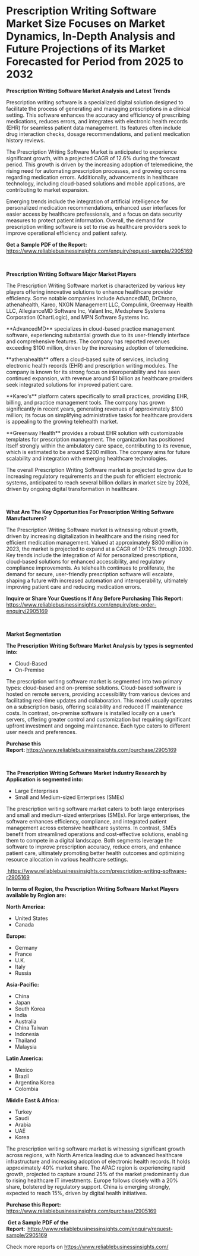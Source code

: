 <p><h1>Prescription Writing Software Market Size Focuses on Market Dynamics, In-Depth Analysis and Future Projections of its Market Forecasted for Period from 2025 to 2032</h1></p><p><strong>Prescription Writing Software Market Analysis and Latest Trends</strong></p>
<p><p>Prescription writing software is a specialized digital solution designed to facilitate the process of generating and managing prescriptions in a clinical setting. This software enhances the accuracy and efficiency of prescribing medications, reduces errors, and integrates with electronic health records (EHR) for seamless patient data management. Its features often include drug interaction checks, dosage recommendations, and patient medication history reviews.</p><p>The Prescription Writing Software Market is anticipated to experience significant growth, with a projected CAGR of 12.6% during the forecast period. This growth is driven by the increasing adoption of telemedicine, the rising need for automating prescription processes, and growing concerns regarding medication errors. Additionally, advancements in healthcare technology, including cloud-based solutions and mobile applications, are contributing to market expansion. </p><p>Emerging trends include the integration of artificial intelligence for personalized medication recommendations, enhanced user interfaces for easier access by healthcare professionals, and a focus on data security measures to protect patient information. Overall, the demand for prescription writing software is set to rise as healthcare providers seek to improve operational efficiency and patient safety.</p></p>
<p><strong>Get a Sample PDF of the Report:&nbsp;</strong> <a href="https://www.reliablebusinessinsights.com/enquiry/request-sample/2905169?utm_campaign=3359&utm_medium=2&utm_source=Github&utm_content=ia&utm_term=12032025&utm_id=prescription-writing-software">https://www.reliablebusinessinsights.com/enquiry/request-sample/2905169</a></p>
<p>&nbsp;</p>
<p><strong>Prescription Writing Software Major Market Players</strong></p>
<p><p>The Prescription Writing Software market is characterized by various key players offering innovative solutions to enhance healthcare provider efficiency. Some notable companies include AdvancedMD, DrChrono, athenahealth, Kareo, NXGN Management LLC, Compulink, Greenway Health LLC, AllegianceMD Software Inc, Valant Inc, Medsphere Systems Corporation (ChartLogic), and MPN Software Systems Inc.</p><p>**AdvancedMD** specializes in cloud-based practice management software, experiencing substantial growth due to its user-friendly interface and comprehensive features. The company has reported revenues exceeding $100 million, driven by the increasing adoption of telemedicine.</p><p>**athenahealth** offers a cloud-based suite of services, including electronic health records (EHR) and prescription writing modules. The company is known for its strong focus on interoperability and has seen continued expansion, with revenue around $1 billion as healthcare providers seek integrated solutions for improved patient care.</p><p>**Kareo's** platform caters specifically to small practices, providing EHR, billing, and practice management tools. The company has grown significantly in recent years, generating revenues of approximately $100 million; its focus on simplifying administrative tasks for healthcare providers is appealing to the growing telehealth market.</p><p>**Greenway Health** provides a robust EHR solution with customizable templates for prescription management. The organization has positioned itself strongly within the ambulatory care space, contributing to its revenue, which is estimated to be around $200 million. The company aims for future scalability and integration with emerging healthcare technologies.</p><p>The overall Prescription Writing Software market is projected to grow due to increasing regulatory requirements and the push for efficient electronic systems, anticipated to reach several billion dollars in market size by 2026, driven by ongoing digital transformation in healthcare.</p></p>
<p>&nbsp;</p>
<p><strong>What Are The Key Opportunities For Prescription Writing Software Manufacturers?</strong></p>
<p><p>The Prescription Writing Software market is witnessing robust growth, driven by increasing digitalization in healthcare and the rising need for efficient medication management. Valued at approximately $800 million in 2023, the market is projected to expand at a CAGR of 10-12% through 2030. Key trends include the integration of AI for personalized prescriptions, cloud-based solutions for enhanced accessibility, and regulatory compliance improvements. As telehealth continues to proliferate, the demand for secure, user-friendly prescription software will escalate, shaping a future with increased automation and interoperability, ultimately improving patient care and reducing medication errors.</p></p>
<p><strong>Inquire or Share Your Questions If Any Before Purchasing This Report:</strong> <a href="https://www.reliablebusinessinsights.com/enquiry/pre-order-enquiry/2905169?utm_campaign=3359&utm_medium=2&utm_source=Github&utm_content=ia&utm_term=12032025&utm_id=prescription-writing-software">https://www.reliablebusinessinsights.com/enquiry/pre-order-enquiry/2905169</a></p>
<p>&nbsp;</p>
<p><strong>Market Segmentation</strong></p>
<p><strong>The Prescription Writing Software Market Analysis by types is segmented into:</strong></p>
<p><ul><li>Cloud-Based</li><li>On-Premise</li></ul></p>
<p><p>The prescription writing software market is segmented into two primary types: cloud-based and on-premise solutions. Cloud-based software is hosted on remote servers, providing accessibility from various devices and facilitating real-time updates and collaboration. This model usually operates on a subscription basis, offering scalability and reduced IT maintenance costs. In contrast, on-premise software is installed locally on a user’s servers, offering greater control and customization but requiring significant upfront investment and ongoing maintenance. Each type caters to different user needs and preferences.</p></p>
<p><strong>Purchase this Report:&nbsp;</strong><a href="https://www.reliablebusinessinsights.com/purchase/2905169?utm_campaign=3359&utm_medium=2&utm_source=Github&utm_content=ia&utm_term=12032025&utm_id=prescription-writing-software">https://www.reliablebusinessinsights.com/purchase/2905169</a></p>
<p>&nbsp;</p>
<p><strong>The Prescription Writing Software Market Industry Research by Application is segmented into:</strong></p>
<p><ul><li>Large Enterprises</li><li>Small and Medium-sized Enterprises (SMEs)</li></ul></p>
<p><p>The prescription writing software market caters to both large enterprises and small and medium-sized enterprises (SMEs). For large enterprises, the software enhances efficiency, compliance, and integrated patient management across extensive healthcare systems. In contrast, SMEs benefit from streamlined operations and cost-effective solutions, enabling them to compete in a digital landscape. Both segments leverage the software to improve prescription accuracy, reduce errors, and enhance patient care, ultimately promoting better health outcomes and optimizing resource allocation in various healthcare settings.</p></p>
<p><a href="https://www.reliablebusinessinsights.com/prescription-writing-software-r2905169?utm_campaign=3359&utm_medium=2&utm_source=Github&utm_content=ia&utm_term=12032025&utm_id=prescription-writing-software">&nbsp;https://www.reliablebusinessinsights.com/prescription-writing-software-r2905169</a></p>
<p><strong>In terms of Region, the Prescription Writing Software Market Players available by Region are:</strong></p>
<p>
    <p> <strong> North America: </strong>
        <ul>
            <li>United States</li>
            <li>Canada</li>
        </ul>
        </p> 
    <p> <strong> Europe: </strong>
        <ul>
            <li>Germany</li>
            <li>France</li>
            <li>U.K.</li>
            <li>Italy</li>
            <li>Russia</li>
        </ul>
        </p> 
    <p> <strong> Asia-Pacific: </strong>
        <ul>
            <li>China</li>
            <li>Japan</li>
            <li>South Korea</li>
            <li>India</li>
            <li>Australia</li>
            <li>China Taiwan</li>
            <li>Indonesia</li>
            <li>Thailand</li>
            <li>Malaysia</li>
        </ul>
        </p> 
    <p> <strong> Latin America: </strong>
        <ul>
            <li>Mexico</li>
            <li>Brazil</li>
            <li>Argentina Korea</li>
            <li>Colombia</li>
        </ul>
        </p> 
    <p> <strong> Middle East & Africa: </strong>
        <ul>
            <li>Turkey</li>
            <li>Saudi</li>
            <li>Arabia</li>
            <li>UAE</li>
            <li>Korea</li>
        </ul>
    </p>
    </p>
<p><p>The prescription writing software market is witnessing significant growth across regions, with North America leading due to advanced healthcare infrastructure and increasing adoption of electronic health records. It holds approximately 40% market share. The APAC region is experiencing rapid growth, projected to capture around 25% of the market predominantly due to rising healthcare IT investments. Europe follows closely with a 20% share, bolstered by regulatory support. China is emerging strongly, expected to reach 15%, driven by digital health initiatives.</p></p>
<p><strong>Purchase this Report: </strong><a href="https://www.reliablebusinessinsights.com/purchase/2905169?utm_campaign=3359&utm_medium=2&utm_source=Github&utm_content=ia&utm_term=12032025&utm_id=prescription-writing-software">https://www.reliablebusinessinsights.com/purchase/2905169</a></p>
<p>&nbsp;<strong>Get a Sample PDF of the Report:&nbsp;&nbsp;</strong><a href="https://www.reliablebusinessinsights.com/enquiry/request-sample/2905169?utm_campaign=3359&utm_medium=2&utm_source=Github&utm_content=ia&utm_term=12032025&utm_id=prescription-writing-software">https://www.reliablebusinessinsights.com/enquiry/request-sample/2905169</a></p>
<p><strong></strong></p>
<p>Check more reports on <a href="https://www.reliablebusinessinsights.com/?utm_campaign=3359&utm_medium=2&utm_source=Github&utm_content=ia&utm_term=12032025&utm_id=prescription-writing-software">https://www.reliablebusinessinsights.com/</a></p>
